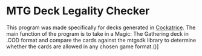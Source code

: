 # MTG Deck Legality Checker
This program was made specifically for decks generated in [Cockatrice](https://cockatrice.github.io/). The main function of the program is to take in a Magic: The Gathering deck in .COD format and compare the cards against the mtgsdk library to determine whether the cards are allowed in any chosen game format.()]
